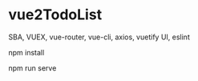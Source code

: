 # vue2TodoList

SBA, VUEX,  vue-router, vue-cli, axios, vuetify UI, eslint


npm install

npm run serve